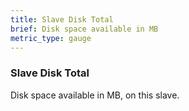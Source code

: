 ```yaml
---
title: Slave Disk Total
brief: Disk space available in MB
metric_type: gauge
---
```

### Slave Disk Total

Disk space available in MB, on this slave.
